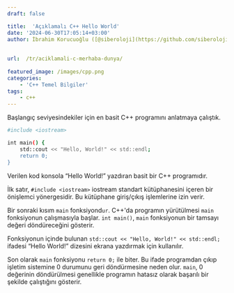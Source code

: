 ```yaml
---
draft: false

title:  'Açıklamalı C++ Hello World'
date: '2024-06-30T17:05:14+03:00'
author: İbrahim Korucuoğlu ([@siberoloji](https://github.com/siberoloji))
 
 
url:  /tr/aciklamali-c-merhaba-dunya/
 
featured_image: /images/cpp.png
categories:
    - 'C++ Temel Bilgiler'
tags:
    - c++
---
```

Başlangıç ​​seviyesindekiler için en basit C++ programını anlatmaya çalıştık.
```bash
#include <iostream>

int main() {
    std::cout << "Hello, World!" << std::endl;
    return 0;
}
```

Verilen kod konsola “Hello World!” yazdıran basit bir C++ programıdır.

İlk satır, `#include <iostream>` iostream standart kütüphanesini içeren bir önişlemci yönergesidir. Bu kütüphane giriş/çıkış işlemlerine izin verir.

Bir sonraki kısım `main` fonksiyond`ur`. C++'da programın yürütülmesi `main` fonksiyonun çalışmasıyla başlar. `int main()`, `main` fonksiyonun bir tamsayı değeri döndüreceğini gösterir.

Fonksiyonun içinde bulunan `std::cout << "Hello, World!" << std::endl;` ifadesi  “Hello World!” dizesini ekrana yazdırmak için kullanılır. 

Son olarak `main` fonksiyonu `return 0;` ile biter. Bu ifade programdan çıkıp işletim sistemine 0 durumunu geri döndürmesine neden olur. `main`, 0 değerinin döndürülmesi genellikle programın hatasız olarak başarılı bir şekilde çalıştığını gösterir.
